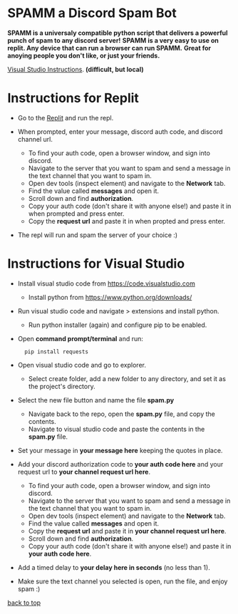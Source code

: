 # SPAMM a Discord Spam Bot

**SPAMM is a universaly compatible python script that delivers a powerful punch of spam to any discord server!**
**SPAMM is a very easy to use on replit. Any device that can run a browser can run SPAMM.**
**Great for anoying people you don't like, or just your friends.**

[Visual Studio Instructions](#instructions-for-visual-studio). **(difficult, but local)**

# Instructions for Replit

- Go to the [Replit](https://replit.com/@AndersonLinn/SPAMM-Discord-Spam-Bot?v=1) and run the repl.

- When prompted, enter your message, discord auth code, and discord channel url.
  - To find your auth code, open a browser window, and sign into discord.
  - Navigate to the server that you want to spam and send a message in the text channel that you want to spam in.
  - Open dev tools (inspect element) and navigate to the **Network** tab.
  - Find the value called **messages** and open it.
  - Scroll down and find **authorization**.
  - Copy your auth code (don't share it with anyone else!) and paste it in when prompted and press enter.
  - Copy the **request url** and paste it in when propted and press enter.

- The repl will run and spam the server of your choice :)

# Instructions for Visual Studio

- Install visual studio code from https://code.visualstudio.com
  - Install python from https://www.python.org/downloads/

- Run visual studio code and navigate > extensions and install python.
  - Run python installer (again) and configure pip to be enabled.

- Open **command prompt/terminal** and run:

        pip install requests

- Open visual studio code and go to explorer.
  - Select create folder, add a new folder to any directory, and set it as the project's directory.

- Select the new file button and name the file **spam.py**
  - Navigate back to the repo, open the **spam.py** file, and copy the contents.
  - Navigate to visual studio code and paste the contents in the **spam.py** file.

- Set your message in **your message here** keeping the quotes in place.

- Add your discord authorization code to **your auth code here** and your request url to **your channel request url here**.
  - To find your auth code, open a browser window, and sign into discord.
  - Navigate to the server that you want to spam and send a message in the text channel that you want to spam in.
  - Open dev tools (inspect element) and navigate to the **Network** tab.
  - Find the value called **messages** and open it.
  - Copy the **request url** and paste it in **your channel request url here**.
  - Scroll down and find **authorization**.
  - Copy your auth code (don't share it with anyone else!) and paste it in **your auth code here**.

- Add a timed delay to **your delay here in seconds** (no less than 1).

- Make sure the text channel you selected is open, run the file, and enjoy spam :)

[back to top](#spamm-a-discord-spam-bot)
